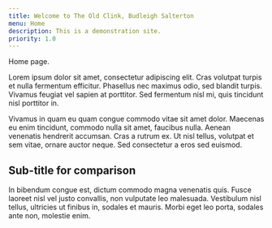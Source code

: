 ```yaml
---
title: Welcome to The Old Clink, Budleigh Salterton
menu: Home
description: This is a demonstration site.
priority: 1.0
---
```


Home page.

Lorem ipsum dolor sit amet, consectetur adipiscing elit. Cras volutpat turpis et nulla fermentum efficitur. Phasellus nec maximus odio, sed blandit turpis. Vivamus feugiat vel sapien at porttitor. Sed fermentum nisl mi, quis tincidunt nisl porttitor in.

Vivamus in quam eu quam congue commodo vitae sit amet dolor. Maecenas eu enim tincidunt, commodo nulla sit amet, faucibus nulla. Aenean venenatis hendrerit accumsan. Cras a rutrum ex. Ut nisl tellus, volutpat et sem vitae, ornare auctor neque. Sed consectetur a eros sed euismod.

## Sub-title for comparison

In bibendum congue est, dictum commodo magna venenatis quis. Fusce laoreet nisl vel justo convallis, non vulputate leo malesuada. Vestibulum nisl tellus, ultricies ut finibus in, sodales et mauris. Morbi eget leo porta, sodales ante non, molestie enim.
